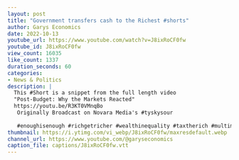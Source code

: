 ```yaml
---
layout: post
title: "Government transfers cash to the Richest #shorts"
author: Garys Economics
date: 2022-10-13
youtube_url: https://www.youtube.com/watch?v=J8ixRoCF0fw
youtube_id: J8ixRoCF0fw
view_count: 16035
like_count: 1337
duration_seconds: 60
categories:
- News & Politics
description: |
  This #Short is a snippet from the full length video 
  "Post-Budget: Why the Markets Reacted" 
  https://youtu.be/R3KT0VMnqBo
   Originally Broadcast on Novara Media's #tyskysour 
  
   #enoughisenough #richgetricher #wealthinequality #taxtherich #multimillionaire #bankofengland #government #tory
thumbnail: https://i.ytimg.com/vi_webp/J8ixRoCF0fw/maxresdefault.webp
channel_url: https://www.youtube.com/@garyseconomics
caption_file: captions/J8ixRoCF0fw.vtt
---
```

